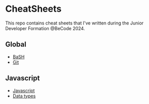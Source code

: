 # CheatSheets

This repo contains cheat sheets that I've written during the Junior Developer Formation @BeCode 2024.

## Global

- [BaSH](global/bash.md)
- [Git](global/git.md)

## Javascript

- [Javascript](js/js.md)
- [Data types](js/js-data-type.md)
